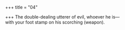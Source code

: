 +++
title = "04"

+++
The double-dealing utterer of evil, whoever he is—  
with your foot stamp on his scorching (weapon).  